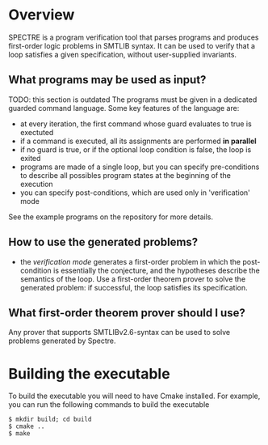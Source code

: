# Overview

SPECTRE is a program verification tool that parses programs and
produces first-order logic problems in SMTLIB syntax. It can be used to
verify that a loop satisfies a given
specification, without user-supplied invariants.

## What programs may be used as input?
TODO: this section is outdated
The programs must be given in a dedicated guarded command
language. Some key features of the language are:
- at every iteration, the first command whose guard evaluates to true
  is exectuted
- if a command is executed, all its assignments are performed **in parallel**
- if no guard is true, or if the optional loop condition is false, the
  loop is exited
- programs are made of a single loop, but you can specify
  pre-conditions to describe all possibles program states at the
  beginning of the execution
- you can specify post-conditions, which are used only in
  'verification' mode

See the example programs on the repository for more details.

## How to use the generated problems?

- the *verification mode* generates a first-order problem in which the
  post-condition is essentially the conjecture, and the hypotheses
  describe the semantics of the loop. Use a first-order theorem prover
  to solve the generated problem: if successful, the loop satisfies
  its specification.


## What first-order theorem prover should I use?

Any prover that supports SMTLIBv2.6-syntax can be used to
solve problems generated by Spectre. 


# Building the executable

To build the executable you will need to have Cmake installed. For
example, you can run the following commands to build the executable

```
$ mkdir build; cd build
$ cmake ..
$ make
```
